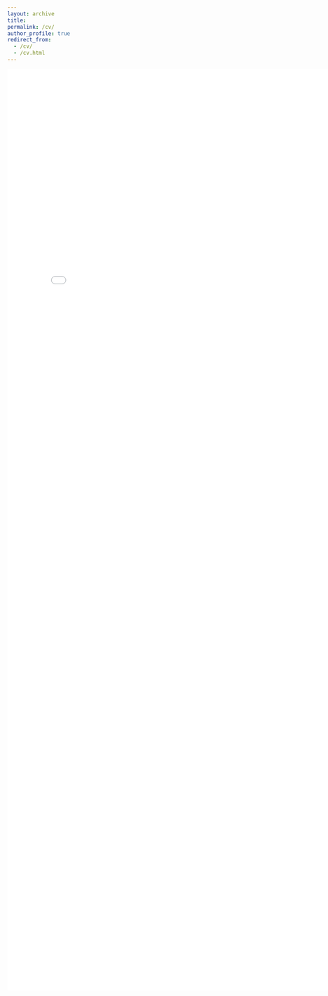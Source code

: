```yaml
---
layout: archive
title: 
permalink: /cv/
author_profile: true
redirect_from: 
  - /cv/
  - /cv.html
---
```


<!-- {% include base_path %} -->

<embed src="/images/CV_JulienBoussard.pdf" width="800px" height="2100px" /> 
